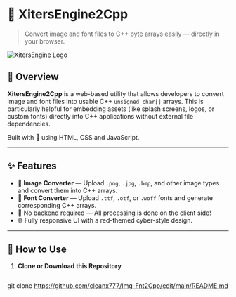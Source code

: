 # 🔧 XitersEngine2Cpp

> Convert image and font files to C++ byte arrays easily — directly in your browser.

![XitersEngine Logo](https://via.placeholder.com/600x200/991b1b/ffffff?text=XitersEngine2Cpp)

## 🧠 Overview

**XitersEngine2Cpp** is a web-based utility that allows developers to convert image and font files into usable C++ `unsigned char[]` arrays. This is particularly helpful for embedding assets (like splash screens, logos, or custom fonts) directly into C++ applications without external file dependencies.

Built with 💖 using HTML, CSS and JavaScript.

---

## ✨ Features

- 🎨 **Image Converter** — Upload `.png`, `.jpg`, `.bmp`, and other image types and convert them into C++ arrays.
- 📝 **Font Converter** — Upload `.ttf`, `.otf`, or `.woff` fonts and generate corresponding C++ arrays.
- 🔐 No backend required — All processing is done on the client side!
- 🌐 Fully responsive UI with a red-themed cyber-style design.

---

## 🚀 How to Use

1. **Clone or Download this Repository**

   ```bash
git clone 
https://github.com/cleanx777/Img-Fnt2Cpp/edit/main/README.md
